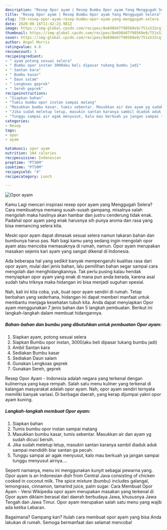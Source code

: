 ```yaml
---
description: "Resep Opor ayam | Resep Bumbu Opor ayam Yang Menggugah Selera"
title: "Resep Opor ayam | Resep Bumbu Opor ayam Yang Menggugah Selera"
slug: 739-resep-opor-ayam-resep-bumbu-opor-ayam-yang-menggugah-selera
date: 2020-08-16T11:42:23.981Z
image: https://img-global.cpcdn.com/recipes/8e698d47f90569e9/751x532cq70/opor-ayam-foto-resep-utama.jpg
thumbnail: https://img-global.cpcdn.com/recipes/8e698d47f90569e9/751x532cq70/opor-ayam-foto-resep-utama.jpg
cover: https://img-global.cpcdn.com/recipes/8e698d47f90569e9/751x532cq70/opor-ayam-foto-resep-utama.jpg
author: Angel Morris
ratingvalue: 4.8
reviewcount: 3
recipeingredient:
- " ayam potong sesuai selera"
- " Bumbu opor instan 3000aku beli dipasar tukang bumbu jadi"
- " Santan kara"
- " Bumbu kasar"
- " Daun salam"
- " Lengkoas geprek"
- " Sereh geprek"
recipeinstructions:
- "Siapkan bahan"
- "Tumis bumbu opor instan sampai matang"
- "Masukkan bumbu kasar, tumis sebentar. Masukkan air dan ayam yg sudah dicuci bersih."
- "Jika sudah meletup letup, masukin santan karanya sambil diaduk aduk sampai mendidih biar santan ga pecah."
- "Tunggu sampai air agak menyusut, kalo mau berkuah ya jangan sampai tunggu menyusut airnya...."
categories:
- Resep
tags:
- opor
- ayam

katakunci: opor ayam 
nutrition: 104 calories
recipecuisine: Indonesian
preptime: "PT36M"
cooktime: "PT50M"
recipeyield: "4"
recipecategory: Lunch

---
```



![Opor ayam](https://img-global.cpcdn.com/recipes/8e698d47f90569e9/751x532cq70/opor-ayam-foto-resep-utama.jpg)

Kamu Lagi mencari inspirasi resep opor ayam yang Menggugah Selera? Cara membuatnya memang susah-susah gampang. misalnya salah mengolah maka hasilnya akan hambar dan justru cenderung tidak enak. Padahal opor ayam yang enak harusnya sih punya aroma dan rasa yang bisa memancing selera kita.

Meski opor ayam dapat dimasak sesuai selera namun takaran bahan dan bumbunya harus pas. Nah bagi kamu yang sedang ingin mengolah opor ayam atau mencoba memasaknya di rumah, namun. Opor ayam merupakan masakan sejenis kari ayam yang sangat dikenal di Indonesia.

Ada beberapa hal yang sedikit banyak mempengaruhi kualitas rasa dari opor ayam, mulai dari jenis bahan, lalu pemilihan bahan segar sampai cara mengolah dan menghidangkannya. Tak perlu pusing kalau hendak menyiapkan opor ayam yang enak di mana pun anda berada, karena asal sudah tahu triknya maka hidangan ini bisa menjadi suguhan spesial.


Nah, kali ini kita coba, yuk, buat opor ayam sendiri di rumah. Tetap berbahan yang sederhana, hidangan ini dapat memberi manfaat untuk membantu menjaga kesehatan tubuh kita. Anda dapat menyiapkan Opor ayam menggunakan 7 jenis bahan dan 5 langkah pembuatan. Berikut ini langkah-langkah dalam membuat hidangannya.

<!--inarticleads1-->

##### Bahan-bahan dan bumbu yang dibutuhkan untuk pembuatan Opor ayam:

1. Siapkan  ayam, potong sesuai selera
1. Siapkan  Bumbu opor instan, 3000(aku beli dipasar tukang bumbu jadi)
1. Ambil  Santan kara
1. Sediakan  Bumbu kasar
1. Sediakan  Daun salam
1. Gunakan  Lengkoas geprek
1. Gunakan  Sereh, geprek


Resep Opor Ayam - Indonesia adalah negara yang terkenal dengan kulinernya yang kaya rempah. Salah satu menu kuliner yang terkenal di kalangan masyarakat adalah opor ayam. Nah, opor ayam sendiri ternyata memiliki banyak variasi. Di berbagai daerah, yang kerap dijumpai yakni opor ayam kuning. 

<!--inarticleads2-->

##### Langkah-langkah membuat Opor ayam:

1. Siapkan bahan
1. Tumis bumbu opor instan sampai matang
1. Masukkan bumbu kasar, tumis sebentar. Masukkan air dan ayam yg sudah dicuci bersih.
1. Jika sudah meletup letup, masukin santan karanya sambil diaduk aduk sampai mendidih biar santan ga pecah.
1. Tunggu sampai air agak menyusut, kalo mau berkuah ya jangan sampai tunggu menyusut airnya....


Seperti namanya, menu ini menggunakan kunyit sebagai pewarna yang. Opor ayam is an Indonesian dish from Central Java consisting of chicken cooked in coconut milk. The spice mixture (bumbu) includes galangal, lemongrass, cinnamon, tamarind juice, palm sugar. Cara Membuat Opor Ayam - Versi Wikipedia opor ayam merupakan masakan yang terkenal di Opor ayam diklaim berasal dari daerah berbudaya Jawa, khususnya Jawa Tengah dan Jawa Timur. Opor ayam merupakan salah satu menu yang wajib ada ketika Lebaran. 

Bagaimana? Gampang kan? Itulah cara membuat opor ayam yang bisa Anda lakukan di rumah. Semoga bermanfaat dan selamat mencoba!
